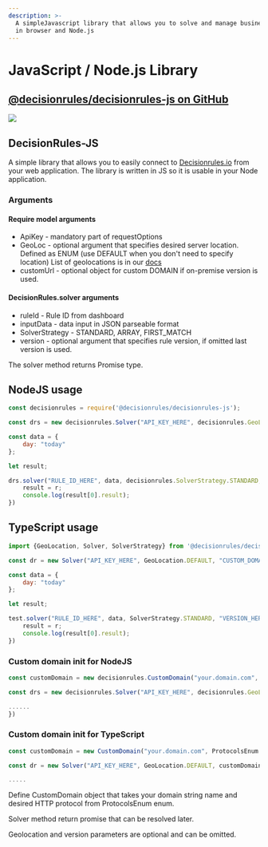 ```yaml
---
description: >-
  A simpleJavascript library that allows you to solve and manage business rules
  in browser and Node.js
---
```


# JavaScript / Node.js Library

## [@decisionrules/decisionrules-js on GitHub](https://github.com/decisionrules/decisionrules-js)

![](../../.gitbook/assets/rsz\_480px-unofficial\_javascript\_logo\_2svg.png)

## DecisionRules-JS

A simple library that allows you to easily connect to [Decisionrules.io](https://decisionrules.io) from your web application. The library is written in JS so it is usable in your Node application.

### Arguments

#### Require model arguments

* ApiKey - mandatory part of requestOptions
* GeoLoc - optional argument that specifies desired server location. Defined as ENUM (use DEFAULT when you don't need to specify location) List of geolocations is in our [docs](https://docs.decisionrules.io/docs/api/geo-location)
* customUrl - optional object for custom DOMAIN if on-premise version is used.

#### DecisionRules.solver arguments

* ruleId - Rule ID from dashboard
* inputData - data input in JSON parseable format
* SolverStrategy - STANDARD, ARRAY, FIRST\_MATCH
* version - optional argument that specifies rule version, if omitted last version is used.

The solver method returns Promise type.

## NodeJS usage

```javascript
const decisionrules = require('@decisionrules/decisionrules-js');

const drs = new decisionrules.Solver("API_KEY_HERE", decisionrules.GeoLocation.DEFAULT, new CustomDomain);

const data = {
    day: "today"
};

let result;

drs.solver("RULE_ID_HERE", data, decisionrules.SolverStrategy.STANDARD, "VERSION_HERE").then(r => {
    result = r;
    console.log(result[0].result);
})
```

## TypeScript usage

```javascript
import {GeoLocation, Solver, SolverStrategy} from '@decisionrules/decisionrules-js';

const dr = new Solver("API_KEY_HERE", GeoLocation.DEFAULT, "CUSTOM_DOMAIN_HERE");

const data = {
    day: "today"
};

let result;

test.solver("RULE_ID_HERE", data, SolverStrategy.STANDARD, "VERSION_HERE").then(r => {
    result = r;
    console.log(result[0].result);
})
```

### Custom domain init for NodeJS

```javascript
const customDomain = new decisionrules.CustomDomain("your.domain.com", decisionrules.ProtocolsEnum.HTTP);

const drs = new decisionrules.Solver("API_KEY_HERE", decisionrules.GeoLocation.DEFAULT, customDomain);

......
})
```

### Custom domain init for TypeScript

```javascript
const customDomain = new CustomDomain("your.domain.com", ProtocolsEnum.HTTPS);

const dr = new Solver("API_KEY_HERE", GeoLocation.DEFAULT, customDomain);

.....
```

Define CustomDomain object that takes your domain string name and desired HTTP protocol from ProtocolsEnum enum.

Solver method return promise that can be resolved later.

Geolocation and version parameters are optional and can be omitted.
